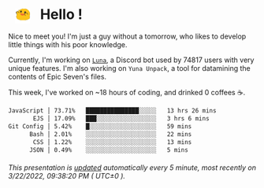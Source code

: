 <h1>   <img src="./spoink.gif" style="vertical-align:middle;" width="30px">   Hello ! </h1>

Nice to meet you! I'm just a guy without a tomorrow, who likes to develop little things with his poor knowledge.

Currently, I'm working on <a href='https://github.com/Asgarrrr/Luna'>`Luna`</a>, a Discord bot used by 74817 users with very unique features. I'm also working on `Yuna Unpack`, a tool for datamining the contents of Epic Seven's files.

This week, I've worked on ~18 hours of coding, and drinked 0 coffees ☕.

```
JavaScript │ 73.71%   ███████████████░░░░░   13 hrs 26 mins
       EJS │ 17.09%   ███░░░░░░░░░░░░░░░░░   3 hrs 6 mins
Git Config │ 5.42%    █░░░░░░░░░░░░░░░░░░░   59 mins
      Bash │ 2.01%    ░░░░░░░░░░░░░░░░░░░░   22 mins
       CSS │ 1.22%    ░░░░░░░░░░░░░░░░░░░░   13 mins
      JSON │ 0.49%    ░░░░░░░░░░░░░░░░░░░░   5 mins
```

###### This presentation is [updated](https://github.com/Asgarrrr) automatically every 5 minute, most recently on 3/22/2022, 09:38:20 PM ( UTC±0 ).
